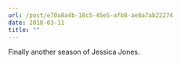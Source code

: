 ```yaml
---
url: /post/e70a8a4b-18c5-45e5-afb8-ae8a7ab22274
date: 2018-03-11
title: ""
---
```




Finally another season of Jessica Jones. 
